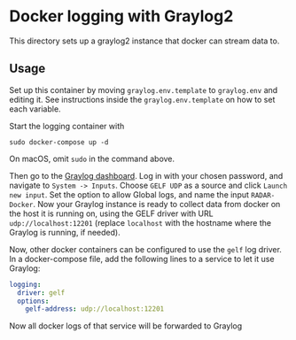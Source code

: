 # Docker logging with Graylog2

This directory sets up a graylog2 instance that docker can stream data to.

## Usage

Set up this container by moving `graylog.env.template` to `graylog.env` and editing it. See instructions inside the `graylog.env.template` on how to set each variable.

Start the logging container with
```shell
sudo docker-compose up -d
```
On macOS, omit `sudo` in the command above.

Then go to the [Graylog dashboard](http://localhost:9000). Log in with your chosen password, and navigate to `System -> Inputs`. Choose `GELF UDP` as a source and click `Launch new input`. Set the option to allow Global logs, and name the input `RADAR-Docker`. Now your Graylog instance is ready to collect data from docker on the host it is running on, using the GELF driver with URL `udp://localhost:12201` (replace `localhost` with the hostname where the Graylog is running, if needed).

Now, other docker containers can be configured to use the `gelf` log driver. In a docker-compose file, add the following lines to a service to let it use Graylog:
```yaml
logging:
  driver: gelf
  options:
    gelf-address: udp://localhost:12201
```
Now all docker logs of that service will be forwarded to Graylog
